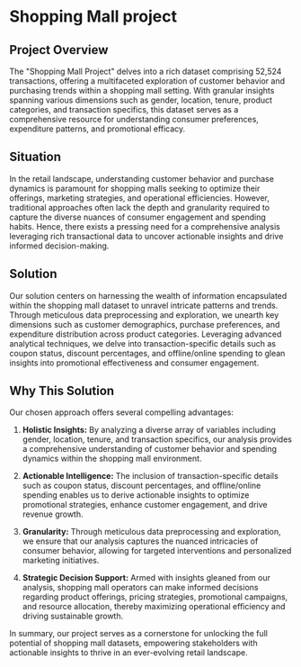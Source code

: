 # Shopping Mall project

## Project Overview

The "Shopping Mall Project" delves into a rich dataset comprising 52,524 transactions, offering a multifaceted exploration of customer behavior and purchasing trends within a shopping mall setting. With granular insights spanning various dimensions such as gender, location, tenure, product categories, and transaction specifics, this dataset serves as a comprehensive resource for understanding consumer preferences, expenditure patterns, and promotional efficacy.

## Situation

In the retail landscape, understanding customer behavior and purchase dynamics is paramount for shopping malls seeking to optimize their offerings, marketing strategies, and operational efficiencies. However, traditional approaches often lack the depth and granularity required to capture the diverse nuances of consumer engagement and spending habits. Hence, there exists a pressing need for a comprehensive analysis leveraging rich transactional data to uncover actionable insights and drive informed decision-making.

## Solution

Our solution centers on harnessing the wealth of information encapsulated within the shopping mall dataset to unravel intricate patterns and trends. Through meticulous data preprocessing and exploration, we unearth key dimensions such as customer demographics, purchase preferences, and expenditure distribution across product categories. Leveraging advanced analytical techniques, we delve into transaction-specific details such as coupon status, discount percentages, and offline/online spending to glean insights into promotional effectiveness and consumer engagement.

## Why This Solution

Our chosen approach offers several compelling advantages:

1. **Holistic Insights:** By analyzing a diverse array of variables including gender, location, tenure, and transaction specifics, our analysis provides a comprehensive understanding of customer behavior and spending dynamics within the shopping mall environment.

2. **Actionable Intelligence:** The inclusion of transaction-specific details such as coupon status, discount percentages, and offline/online spending enables us to derive actionable insights to optimize promotional strategies, enhance customer engagement, and drive revenue growth.

3. **Granularity:** Through meticulous data preprocessing and exploration, we ensure that our analysis captures the nuanced intricacies of consumer behavior, allowing for targeted interventions and personalized marketing initiatives.

4. **Strategic Decision Support:** Armed with insights gleaned from our analysis, shopping mall operators can make informed decisions regarding product offerings, pricing strategies, promotional campaigns, and resource allocation, thereby maximizing operational efficiency and driving sustainable growth.

In summary, our project serves as a cornerstone for unlocking the full potential of shopping mall datasets, empowering stakeholders with actionable insights to thrive in an ever-evolving retail landscape.
